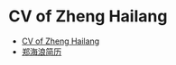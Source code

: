 # CV of Zheng Hailang

- [CV of Zheng Hailang](src/CV%20of%20Zheng%20Hailang.md)
- [郑海浪简历](src/%E9%83%91%E6%B5%B7%E6%B5%AA%E7%AE%80%E5%8E%86.md)
